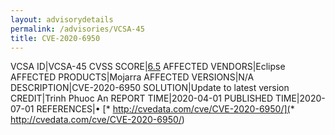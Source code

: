 ```yaml
---
layout: advisorydetails
permalink: /advisories/VCSA-45
title: CVE-2020-6950
---
```

VCSA ID|VCSA-45
CVSS SCORE|[6.5](https://nvd.nist.gov/vuln-metrics/cvss/v3-calculator?calculator&version=3.0&vector=(CVSS:3.1/AV:N/AC:L/PR:N/UI:R/S:U/C:H/I:N/A:N))
AFFECTED VENDORS|Eclipse
AFFECTED PRODUCTS|Mojarra
AFFECTED VERSIONS|N/A
DESCRIPTION|CVE-2020-6950
SOLUTION|Update to latest version
CREDIT|Trinh Phuoc An
REPORT TIME|2020-04-01
PUBLISHED TIME|2020-07-01
REFERENCES|&#8226; [* http://cvedata.com/cve/CVE-2020-6950/](* http://cvedata.com/cve/CVE-2020-6950/)
